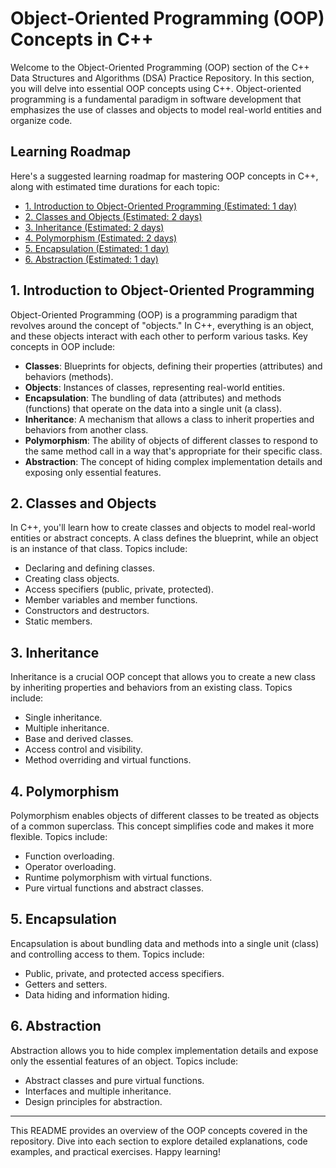 # Object-Oriented Programming (OOP) Concepts in C++

Welcome to the Object-Oriented Programming (OOP) section of the C++ Data Structures and Algorithms (DSA) Practice Repository. In this section, you will delve into essential OOP concepts using C++. Object-oriented programming is a fundamental paradigm in software development that emphasizes the use of classes and objects to model real-world entities and organize code.

## Learning Roadmap

Here's a suggested learning roadmap for mastering OOP concepts in C++, along with estimated time durations for each topic:

- [1. Introduction to Object-Oriented Programming (Estimated: 1 day)](#1-introduction-to-object-oriented-programming)
- [2. Classes and Objects (Estimated: 2 days)](#2-classes-and-objects)
- [3. Inheritance (Estimated: 2 days)](#3-inheritance)
- [4. Polymorphism (Estimated: 2 days)](#4-polymorphism)
- [5. Encapsulation (Estimated: 1 day)](#5-encapsulation)
- [6. Abstraction (Estimated: 1 day)](#6-abstraction)

## 1. Introduction to Object-Oriented Programming

Object-Oriented Programming (OOP) is a programming paradigm that revolves around the concept of "objects." In C++, everything is an object, and these objects interact with each other to perform various tasks. Key concepts in OOP include:

- **Classes**: Blueprints for objects, defining their properties (attributes) and behaviors (methods).
- **Objects**: Instances of classes, representing real-world entities.
- **Encapsulation**: The bundling of data (attributes) and methods (functions) that operate on the data into a single unit (a class).
- **Inheritance**: A mechanism that allows a class to inherit properties and behaviors from another class.
- **Polymorphism**: The ability of objects of different classes to respond to the same method call in a way that's appropriate for their specific class.
- **Abstraction**: The concept of hiding complex implementation details and exposing only essential features.

## 2. Classes and Objects 

In C++, you'll learn how to create classes and objects to model real-world entities or abstract concepts. A class defines the blueprint, while an object is an instance of that class. Topics include:

- Declaring and defining classes.
- Creating class objects.
- Access specifiers (public, private, protected).
- Member variables and member functions.
- Constructors and destructors.
- Static members.

## 3. Inheritance

Inheritance is a crucial OOP concept that allows you to create a new class by inheriting properties and behaviors from an existing class. Topics include:

- Single inheritance.
- Multiple inheritance.
- Base and derived classes.
- Access control and visibility.
- Method overriding and virtual functions.

## 4. Polymorphism 

Polymorphism enables objects of different classes to be treated as objects of a common superclass. This concept simplifies code and makes it more flexible. Topics include:

- Function overloading.
- Operator overloading.
- Runtime polymorphism with virtual functions.
- Pure virtual functions and abstract classes.

## 5. Encapsulation

Encapsulation is about bundling data and methods into a single unit (class) and controlling access to them. Topics include:

- Public, private, and protected access specifiers.
- Getters and setters.
- Data hiding and information hiding.

## 6. Abstraction 

Abstraction allows you to hide complex implementation details and expose only the essential features of an object. Topics include:

- Abstract classes and pure virtual functions.
- Interfaces and multiple inheritance.
- Design principles for abstraction.

---

This README provides an overview of the OOP concepts covered in the repository. Dive into each section to explore detailed explanations, code examples, and practical exercises. Happy learning!
